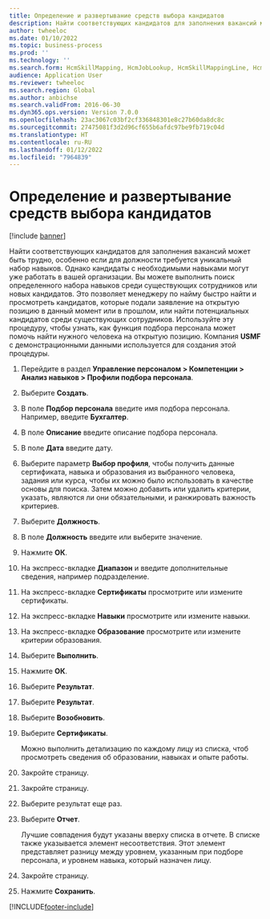 ```yaml
---
title: Определение и развертывание средств выбора кандидатов
description: Найти соответствующих кандидатов для заполнения вакансий может быть трудно, особенно если для должности требуется уникальный набор навыков.
author: twheeloc
ms.date: 01/10/2022
ms.topic: business-process
ms.prod: ''
ms.technology: ''
ms.search.form: HcmSkillMapping, HcmJobLookup, HcmSkillMappingLine, HcmPersonCertificate, CCHTMLPrintPreview
audience: Application User
ms.reviewer: twheeloc
ms.search.region: Global
ms.author: anbichse
ms.search.validFrom: 2016-06-30
ms.dyn365.ops.version: Version 7.0.0
ms.openlocfilehash: 23ac3067c03bf2cf336848301e8c27b60da8dc8c
ms.sourcegitcommit: 27475081f3d2d96cf655b6afdc97be9fb719c04d
ms.translationtype: HT
ms.contentlocale: ru-RU
ms.lasthandoff: 01/12/2022
ms.locfileid: "7964839"
---
```

# <a name="identify-and-deploy-candidate-selection-tools"></a>Определение и развертывание средств выбора кандидатов

[!include [banner](../../includes/banner.md)]

Найти соответствующих кандидатов для заполнения вакансий может быть трудно, особенно если для должности требуется уникальный набор навыков. Однако кандидаты с необходимыми навыками могут уже работать в вашей организации. Вы можете выполнить поиск определенного набора навыков среди существующих сотрудников или новых кандидатов. Это позволяет менеджеру по найму быстро найти и просмотреть кандидатов, которые подали заявление на открытую позицию в данный момент или в прошлом, или найти потенциальных кандидатов среди существующих сотрудников. Используйте эту процедуру, чтобы узнать, как функция подбора персонала может помочь найти нужного человека на открытую позицию. Компания **USMF** с демонстрационными данными используется для создания этой процедуры.

1. Перейдите в раздел **Управление персоналом \> Компетенции \> Анализ навыков \> Профили подбора персонала**.
2. Выберите **Создать**.
3. В поле **Подбор персонала** введите имя подбора персонала. Например, введите **Бухгалтер**.
4. В поле **Описание** введите описание подбора персонала.
5. В поле **Дата** введите дату.
6. Выберите параметр **Выбор профиля**, чтобы получить данные сертификата, навыка и образования из выбранного человека, задания или курса, чтобы их можно было использовать в качестве основы для поиска. Затем можно добавить или удалить критерии, указать, являются ли они обязательными, и ранжировать важность критериев.
7. Выберите **Должность**.
8. В поле **Должность** введите или выберите значение.
9. Нажмите **ОК**.
10. На экспресс-вкладке **Диапазон** и введите дополнительные сведения, например подразделение.
11. На экспресс-вкладке **Сертификаты** просмотрите или измените сертификаты.
12. На экспресс-вкладке **Навыки** просмотрите или измените навыки.
13. На экспресс-вкладке **Образование** просмотрите или измените критерии образования.
14. Выберите **Выполнить**.
15. Нажмите **ОК**.
16. Выберите **Результат**.
17. Выберите **Результат**.
18. Выберите **Возобновить**.
19. Выберите **Сертификаты**.

    Можно выполнить детализацию по каждому лицу из списка, чтоб просмотреть сведения об образовании, навыках и опыте работы.

20. Закройте страницу.
21. Закройте страницу.
22. Выберите результат еще раз.
23. Выберите **Отчет**.

    Лучшие совпадения будут указаны вверху списка в отчете. В списке также указывается элемент несоответствия. Этот элемент представляет разницу между уровнем, указанным при подборе персонала, и уровнем навыка, который назначен лицу.

24. Закройте страницу.
25. Нажмите **Сохранить**.

[!INCLUDE[footer-include](../../../../includes/footer-banner.md)]
